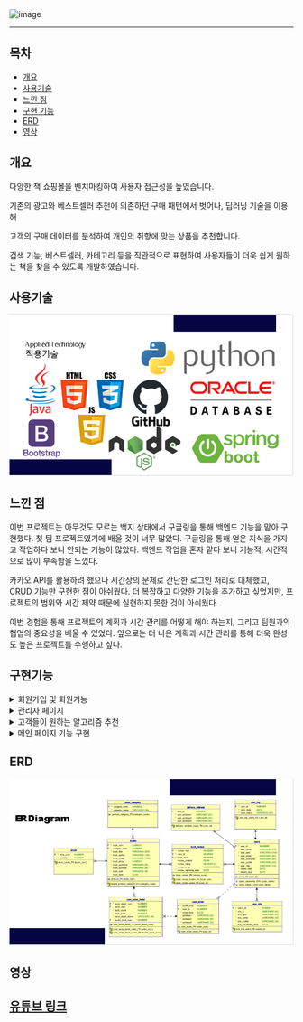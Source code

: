 
<img src="https://github.com/user-attachments/assets/1c52f779-8135-4184-aa41-ff7faaed6b79" alt="image" width="800"/>

---

## 목차
- [개요](#개요)
- [사용기술](#사용기술)
- [느낀 점](#느낀-점)
- [구현 기능](#구현기능)
- [ERD](#erd)
- [영상](#영상)


## 개요

다양한 책 쇼핑몰을 벤치마킹하여 사용자 접근성을 높였습니다.

기존의 광고와 베스트셀러 추천에 의존하던 구매 패턴에서 벗어나, 딥러닝 기술을 이용해 <br>

고객의 구매 데이터를 분석하여 개인의 취향에 맞는 상품을 추천합니다.

검색 기능, 베스트셀러, 카테고리 등을 직관적으로 표현하여 사용자들이 더욱 쉽게 원하는 책을 찾을 수 있도록 개발하였습니다.
## 사용기술

<img src="https://github.com/kimhwanseok1423/project_ezenbooks/blob/master/frontend/public/img/캡처11.PNG">



## 느낀 점

이번 프로젝트는 아무것도 모르는 백지 상태에서 구글링을 통해 백엔드 기능을 맡아 구현했다. 첫 팀 프로젝트였기에 배울 것이 너무 많았다. 구글링을 통해 얻은 지식을 가지고 작업하다 보니 안되는 기능이 많았다. 백엔드 작업을 혼자 맡다 보니 기능적, 시간적으로 많이 부족함을 느꼈다.

카카오 API를 활용하려 했으나 시간상의 문제로 간단한 로그인 처리로 대체했고, CRUD 기능만 구현한 점이 아쉬웠다. 더 복잡하고 다양한 기능을 추가하고 싶었지만, 프로젝트의 범위와 시간 제약 때문에 실현하지 못한 것이 아쉬웠다.

이번 경험을 통해 프로젝트의 계획과 시간 관리를 어떻게 해야 하는지, 그리고 팀원과의 협업의 중요성을 배울 수 있었다. 앞으로는 더 나은 계획과 시간 관리를 통해 더욱 완성도 높은 프로젝트를 수행하고 싶다.



## 구현기능

<details>
  <summary>회원가입 및 회원기능 </summary>
  
  - **구현 기능** <br>
  사용자 회원가입 및 로그인 기능을 구현했습니다.

- **구현 방법** <br>
  
  - 계정 중복 확인
    -`UserRepository`조회하여 중복 시 예외 던짐
  - 로그인 기능
    - 로그인 시 사용자가 입력한 정보가 데이터베이스와 일치하는지 확인합니다. 로그인 성공 시 사용자에게 로그인 상태를 유지하는 기능을 제 
      공하며, 로그인 실패 시 적절한 오류 메시지를 표시합니다.
  - 이메일 중복확인
     -회원가입 시 입력한 이메일이 이미 존재하는지 확인합니다. 중복된 이메일이 있을 경우 사용자에게 알림을 제공하고, 회원가입을 차단합니다.
  - 마이페이지
    - 로그인 후 사용자가 자신의 정보를 확인하고 수정할 수 있는 마이페이지를 구현하였습니다. 
      
<img src="https://github.com/kimhwanseok1423/project_ezenbooks/blob/master/frontend/public/img/캡처21.PNG"><br>

<img src="https://github.com/kimhwanseok1423/project_ezenbooks/blob/master/frontend/public/img/캡처22.PNG"><br>


</details>

<details>
  <summary>관리자 페이지 </summary>


  - **구현 기능** <br>
    - 관리자 페이지
    - 회원삭제 ,리뷰관리
    - 기간별 매출 현황 

  - **구현 방법** <br>

 <img src="https://github.com/kimhwanseok1423/project_ezenbooks/blob/master/frontend/public/img/캡처23.PNG"><br>

 <img src="https://github.com/kimhwanseok1423/project_ezenbooks/blob/master/frontend/public/img/캡처24.PNG"><br>

 <img src="https://github.com/kimhwanseok1423/project_ezenbooks/blob/master/frontend/public/img/캡처25.PNG"><br>
   
</details>

<details>
  <summary>고객들이 원하는 알고리즘 추천  </summary> <br>

- **구현 기능** <br>
    - 로그인한 회원과 비슷한 취향의 고객이 선택한 책들을 추천해주는 기능 <br>

- **구현 방법**<br>
    - 유사도 높은 순으로 정렬
      - 사용자가 평가 혹은 구매하지 않은 아이템을 유사도에 따라 정렬한다.
    - 인기도 높은 순으로 정렬
      - 각 아이템 간 등급(평점)의 평균을 계산하고 이를 통해 인기도를 결정한다. 그 후 인기도 순으로 정렬하고 상위 N개를 출력한다.<br>
        
      <img src="https://github.com/kimhwanseok1423/project_ezenbooks/blob/master/frontend/public/img/캡처15.PNG"><br><br>
        <img src="https://github.com/kimhwanseok1423/project_ezenbooks/blob/master/frontend/public/img/캡처16.PNG"><br><br>
          <img src="https://github.com/kimhwanseok1423/project_ezenbooks/blob/master/frontend/public/img/캡처17.PNG"><br><br>
            <img src="https://github.com/kimhwanseok1423/project_ezenbooks/blob/master/frontend/public/img/캡처18.PNG"><br><br>
  <img src="https://github.com/kimhwanseok1423/project_ezenbooks/blob/master/frontend/public/img/캡처19.PNG"><br><br>
   <img src="https://github.com/kimhwanseok1423/project_ezenbooks/blob/master/frontend/public/img/캡처20.PNG"><br>

</details>

<details>
  <summary>메인 페이지 기능 구현  </summary>

- **구현 기능** <br>
    - 

- **구현 방법**<br>

  -메인 페이지 구성
   -사용자들이 쉽게 원하는 책을 찾을 수 있도록 select 요소를 활용하여 다양한 카테고리와 옵션을 제공하였습니다. 
    데이터베이스에서 책 데이터를 가져와 select 요소에 동적으로 뿌려주었습니다.
   -카테고리 페이지
    -데이터베이스 테이블에 카테고리 컬럼을 추가하여 책들이 해당 카테고리에 맞게 분류되도록 설정하였습니다.
     사용자가 메인 페이지에서 선택한 카테고리에 따라 해당 카테고리에 속하는 책들을 조회하고 표시하였습니다.
   -상세 페이지
    -사용자가 특정 책을 선택하면, 선택된 책의 id 값을 기반으로 데이터베이스에서 해당 책의 상세 정보를 가져와 상세 페이지에 표시하였습니다.
     상세 페이지에서는 책의 제목, 저자, 가격, 설명 등의 세부 정보를 제공하였습니다.
   -장바구니 기능:
    -사용자가 원하는 책을 장바구니에 추가할 수 있도록 구현하였습니다.
     장바구니에 담긴 책들은 사용자 세션에 저장되어 유지되며, 필요 시 데이터베이스에도 저장됩니다.
   -결제 기능
    -장바구니에 담긴 책들을 확인하고 결제할 수 있는 기능을 구현하였습니다.
     결제 정보 입력, 결제 처리, 그리고 주문 확인 단계를 거쳐 사용자가 책을 구매할 수 있도록 하였습니다.

<img src="https://github.com/kimhwanseok1423/project_ezenbooks/blob/master/frontend/public/img/캡처26.PNG">
<img src="https://github.com/kimhwanseok1423/project_ezenbooks/blob/master/frontend/public/img/캡처27.PNG">
<img src="https://github.com/kimhwanseok1423/project_ezenbooks/blob/master/frontend/public/img/캡처28.PNG">
<img src="https://github.com/kimhwanseok1423/project_ezenbooks/blob/master/frontend/public/img/캡처29.PNG">
<img src="https://github.com/kimhwanseok1423/project_ezenbooks/blob/master/frontend/public/img/캡처30.PNG">
<img src="https://github.com/kimhwanseok1423/project_ezenbooks/blob/master/frontend/public/img/캡처31.PNG">
<img src="https://github.com/kimhwanseok1423/project_ezenbooks/blob/master/frontend/public/img/캡처32.PNG">

</details>

 ## ERD
<img src="https://github.com/kimhwanseok1423/project_ezenbooks/blob/master/frontend/public/img/캡처12.PNG">

  ## 영상
   ## [유튜브 링크](https://www.youtube.com/watch?v=ntikFWHEWn4)

   
